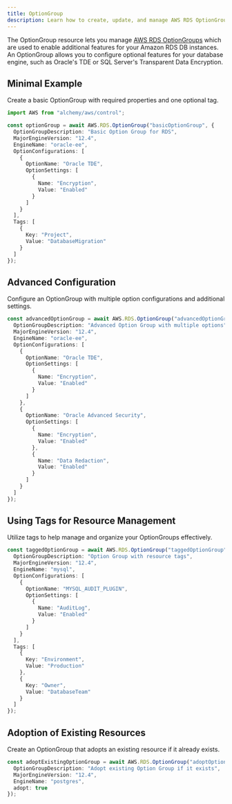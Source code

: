 ```yaml
---
title: OptionGroup
description: Learn how to create, update, and manage AWS RDS OptionGroups using Alchemy Cloud Control.
---
```



The OptionGroup resource lets you manage [AWS RDS OptionGroups](https://docs.aws.amazon.com/rds/latest/userguide/) which are used to enable additional features for your Amazon RDS DB instances. An OptionGroup allows you to configure optional features for your database engine, such as Oracle's TDE or SQL Server's Transparent Data Encryption.

## Minimal Example

Create a basic OptionGroup with required properties and one optional tag.

```ts
import AWS from "alchemy/aws/control";

const optionGroup = await AWS.RDS.OptionGroup("basicOptionGroup", {
  OptionGroupDescription: "Basic Option Group for RDS",
  MajorEngineVersion: "12.4",
  EngineName: "oracle-ee",
  OptionConfigurations: [
    {
      OptionName: "Oracle TDE",
      OptionSettings: [
        {
          Name: "Encryption",
          Value: "Enabled"
        }
      ]
    }
  ],
  Tags: [
    {
      Key: "Project",
      Value: "DatabaseMigration"
    }
  ]
});
```

## Advanced Configuration

Configure an OptionGroup with multiple option configurations and additional settings.

```ts
const advancedOptionGroup = await AWS.RDS.OptionGroup("advancedOptionGroup", {
  OptionGroupDescription: "Advanced Option Group with multiple options",
  MajorEngineVersion: "12.4",
  EngineName: "oracle-ee",
  OptionConfigurations: [
    {
      OptionName: "Oracle TDE",
      OptionSettings: [
        {
          Name: "Encryption",
          Value: "Enabled"
        }
      ]
    },
    {
      OptionName: "Oracle Advanced Security",
      OptionSettings: [
        {
          Name: "Encryption",
          Value: "Enabled"
        },
        {
          Name: "Data Redaction",
          Value: "Enabled"
        }
      ]
    }
  ]
});
```

## Using Tags for Resource Management

Utilize tags to help manage and organize your OptionGroups effectively.

```ts
const taggedOptionGroup = await AWS.RDS.OptionGroup("taggedOptionGroup", {
  OptionGroupDescription: "Option Group with resource tags",
  MajorEngineVersion: "12.4",
  EngineName: "mysql",
  OptionConfigurations: [
    {
      OptionName: "MYSQL_AUDIT_PLUGIN",
      OptionSettings: [
        {
          Name: "AuditLog",
          Value: "Enabled"
        }
      ]
    }
  ],
  Tags: [
    {
      Key: "Environment",
      Value: "Production"
    },
    {
      Key: "Owner",
      Value: "DatabaseTeam"
    }
  ]
});
```

## Adoption of Existing Resources

Create an OptionGroup that adopts an existing resource if it already exists.

```ts
const adoptExistingOptionGroup = await AWS.RDS.OptionGroup("adoptOptionGroup", {
  OptionGroupDescription: "Adopt existing Option Group if it exists",
  MajorEngineVersion: "12.4",
  EngineName: "postgres",
  adopt: true
});
```
